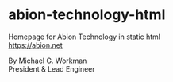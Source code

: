 # abion-technology-html

Homepage for Abion Technology in static html<br>
https://abion.net<br>

By Michael G. Workman<br>
President & Lead Engineer
